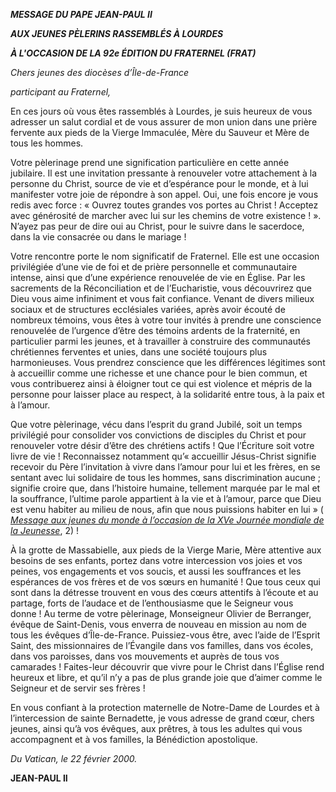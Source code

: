 ***MESSAGE DU PAPE JEAN-PAUL II***

***AUX JEUNES PÈLERINS RASSEMBLÉS À LOURDES***

***À L'OCCASION DE LA 92e ÉDITION DU FRATERNEL (FRAT)***

*Chers jeunes des diocèses d’Île-de-France*

*participant au Fraternel,*

En ces jours où vous êtes rassemblés à Lourdes, je suis heureux de vous adresser un salut cordial et de vous assurer de mon union dans une prière fervente aux pieds de la Vierge Immaculée, Mère du Sauveur et Mère de tous les hommes.

Votre pèlerinage prend une signification particulière en cette année jubilaire. Il est une invitation pressante à renouveler votre attachement à la personne du Christ, source de vie et d’espérance pour le monde, et à lui manifester votre joie de répondre à son appel. Oui, une fois encore je vous redis avec force : « Ouvrez toutes grandes vos portes au Christ ! Acceptez avec générosité de marcher avec lui sur les chemins de votre existence ! ». N’ayez pas peur de dire oui au Christ, pour le suivre dans le sacerdoce, dans la vie consacrée ou dans le mariage !

Votre rencontre porte le nom significatif de Fraternel. Elle est une occasion privilégiée d’une vie de foi et de prière personnelle et communautaire intense, ainsi que d’une expérience renouvelée de vie en Église. Par les sacrements de la Réconciliation et de l’Eucharistie, vous découvrirez que Dieu vous aime infiniment et vous fait confiance. Venant de divers milieux sociaux et de structures ecclésiales variées, après avoir écouté de nombreux témoins, vous êtes à votre tour invités à prendre une conscience renouvelée de l’urgence d’être des témoins ardents de la fraternité, en particulier parmi les jeunes, et à travailler à construire des communautés chrétiennes ferventes et unies, dans une société toujours plus harmonieuses. Vous prendrez conscience que les différences légitimes sont à accueillir comme une richesse et une chance pour le bien commun, et vous contribuerez ainsi à éloigner tout ce qui est violence et mépris de la personne pour laisser place au respect, à la solidarité entre tous, à la paix et à l’amour.

Que votre pèlerinage, vécu dans l’esprit du grand Jubilé, soit un temps privilégié pour consolider vos convictions de disciples du Christ et pour renouveler votre désir d’être des chrétiens actifs ! Que l’Écriture soit votre livre de vie ! Reconnaissez notamment qu’« accueillir Jésus-Christ signifie recevoir du Père l’invitation à vivre dans l’amour pour lui et les frères, en se sentant avec lui solidaire de tous les hommes, sans discrimination aucune ; signifie croire que, dans l’histoire humaine, tellement marquée par le mal et la souffrance, l’ultime parole appartient à la vie et à l’amour, parce que Dieu est venu habiter au milieu de nous, afin que nous puissions habiter en lui » ( *[Message aux jeunes du monde à l’occasion de la XVe Journée mondiale de la Jeunesse](http://www.vatican.va/holy_father/john_paul_ii/messages/youth/documents/hf_jp-ii_mes_29061999_xv-world-youth-day_fr.html)*, 2) !

À la grotte de Massabielle, aux pieds de la Vierge Marie, Mère attentive aux besoins de ses enfants, portez dans votre intercession vos joies et vos peines, vos engagements et vos soucis, et aussi les souffrances et les espérances de vos frères et de vos sœurs en humanité ! Que tous ceux qui sont dans la détresse trouvent en vous des cœurs attentifs à l’écoute et au partage, forts de l’audace et de l’enthousiasme que le Seigneur vous donne ! Au terme de votre pèlerinage, Monseigneur Olivier de Berranger, évêque de Saint-Denis, vous enverra de nouveau en mission au nom de tous les évêques d’Île-de-France. Puissiez-vous être, avec l’aide de l’Esprit Saint, des missionnaires de l’Évangile dans vos familles, dans vos écoles, dans vos paroisses, dans vos mouvements et auprès de tous vos camarades ! Faites-leur découvrir que vivre pour le Christ dans l’Église rend heureux et libre, et qu’il n’y a pas de plus grande joie que d’aimer comme le Seigneur et de servir ses frères !

En vous confiant à la protection maternelle de Notre-Dame de Lourdes et à l’intercession de sainte Bernadette, je vous adresse de grand cœur, chers jeunes, ainsi qu’à vos évêques, aux prêtres, à tous les adultes qui vous accompagnent et à vos familles, la Bénédiction apostolique.

*Du Vatican, le 22 février 2000.*

**JEAN-PAUL II**